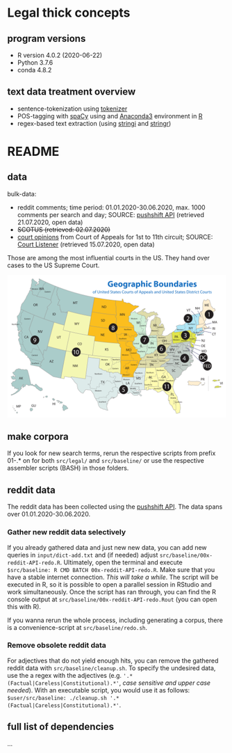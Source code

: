 # Legal thick concepts

## program versions
- R version 4.0.2 (2020-06-22)
- Python 3.7.6
- conda 4.8.2

## text data treatment overview
- sentence-tokenization using [tokenizer](https://cran.r-project.org/web/packages/tokenizers/)
- POS-tagging with [spaCy](https://spacy.io/) using and [Anaconda3](https://www.anaconda.com/products/individual) environment in [R](https://www.r-project.org/)
- regex-based text extraction (using [stringi](https://cran.r-project.org/web/packages/stringi/index.html) and [stringr](https://cran.r-project.org/web/packages/stringr/))

# README

## data
bulk-data:
- reddit comments; time period: 01.01.2020-30.06.2020, max. 1000 comments per search and day; SOURCE: [pushshift API](https://pushshift.io/api-parameters/) (retrieved 21.07.2020, open data)
- ~~SCOTUS (retrieved: 02.07.2020)~~
- [court opinions](https://legal-dictionary.thefreedictionary.com/Court+Opinion) from Court of Appeals for 1st to 11th circuit; SOURCE: [Court Listener](https://www.courtlistener.com/api/bulk-info/) (retrieved 15.07.2020, open data)

Those are among the most influential courts in the US. They hand over cases to the US Supreme Court.

![Court of Appeals](/res/img/2560px-US_Court_of_Appeals_and_District_Court_map.svg.png)

## make corpora
If you look for new search terms, rerun the respective scripts from prefix 01-.* on for both `src/legal/` and `src/baseline/` or use the respective assembler scripts (BASH) in those folders.

## reddit data
The reddit data has been collected using the [pushshift API](https://pushshift.io/api-parameters/). The data spans over 01.01.2020-30.06.2020.

### Gather new reddit data selectively
If you already gathered data and just new new data, you can add new queries in `input/dict-add.txt` and (if needed) adjust `src/baseline/00x-reddit-API-redo.R`. Ultimately, open the terminal and execute `$src/baseline: R CMD BATCH 00x-reddit-API-redo.R`. Make sure that you have a stable internet connection. *This will take a while*. The script will be executed in R, so it is possible to open a parallel session in RStudio and work simultaneously. Once the script has ran through, you can find the R console output at `src/baseline/00x-reddit-API-redo.Rout` (you can open this with R).

If you wanna rerun the whole process, including generating a corpus, there is a convenience-script at `src/baseline/redo.sh`.

### Remove obsolete reddit data
For adjectives that do not yield enough hits, you can remove the gathered reddit data with `src/baseline/cleanup.sh`. To specify the undesired data, use the a regex with the adjectives (e.g. `'.*(Factual|Careless|Constitutional).*'`, *case sensitive and upper case needed*). With an executable script, you would use it as follows: `$user/src/baseline: ./cleanup.sh '.*(Factual|Careless|Constitutional).*'`.

## full list of dependencies
...
